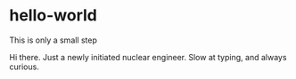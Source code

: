# hello-world
This is only a small step


Hi there. Just a newly initiated nuclear engineer. Slow at typing, and always curious.